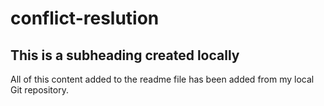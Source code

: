 # conflict-reslution
## This is a subheading created locally

All of this content added to the readme file has been added from my local Git repository.
